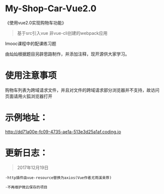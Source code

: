 # My-Shop-Car-Vue2.0

《使用vue2.0实现购物车功能》

> 基于src引入vue 非vue-cli创建的webpack应用

Imooc课程中的配课练习题

由灿灿根据题目另辟思路制作，并添加注释，现开源供大家学习。

# 使用注意事项

购物车列表为跨域请求文件，并且对文件的跨域请求部分浏览器并不支持，故访问页面请用火狐浏览器打开

# 示例地址：

http://dd71a00e-fc09-4735-ae1a-513e3d25a1af.coding.io

# 更新日志：

> 2017年12月19日

    ·http插件由vue-resource替换为axios(Vue作者尤雨溪亲荐)
    
    ·不再维护微云保存的项目
